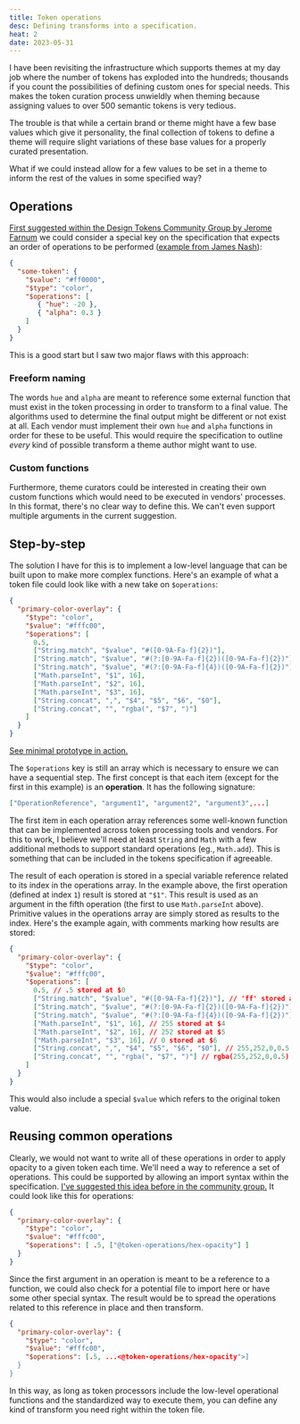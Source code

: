 ```yaml
---
title: Token operations
desc: Defining transforms into a specification.
heat: 2
date: 2023-05-31
---
```


I have been revisiting the infrastructure which supports themes at my day job where the number of tokens has exploded into the hundreds; thousands if you count the possibilities of defining custom ones for special needs. This makes the token curation process unwieldly when theming because assigning values to over 500 semantic tokens is very tedious.

The trouble is that while a certain brand or theme might have a few base values which give it personality, the final collection of tokens to define a theme will require slight variations of these base values for a properly curated presentation.

What if we could instead allow for a few values to be set in a theme to inform the rest of the values in some specified way?

## Operations

[First suggested within the Design Tokens Community Group by Jerome Farnum](https://github.com/design-tokens/community-group/issues/88#issuecomment-1029905903) we could consider a special key on the specification that expects an order of operations to be performed ([example from James Nash](https://github.com/design-tokens/community-group/issues/88#issuecomment-1073374383)):

```json
{
  "some-token": {
    "$value": "#ff0000",
    "$type": "color",
    "$operations": [
       { "hue": -20 },
       { "alpha": 0.3 } 
    ]
  }
}
```

This is a good start but I saw two major flaws with this approach:

### Freeform naming

The words `hue` and `alpha` are meant to reference some external function that must exist in the token processing in order to transform to a final value. The algorithms used to determine the final output might be different or not exist at all. Each vendor must implement their own `hue` and `alpha` functions in order for these to be useful. This would require the specification to outline _every_ kind of possible transform a theme author might want to use.

### Custom functions

Furthermore, theme curators could be interested in creating their own custom functions which would need to be executed in vendors' processes. In this format, there's no clear way to define this. We can't even support multiple arguments in the current suggestion.

## Step-by-step

The solution I have for this is to implement a low-level language that can be built upon to make more complex functions. Here's an example of what a token file could look like with a new take on `$operations`:

```json
{
  "primary-color-overlay": {
    "$type": "color",
    "$value": "#fffc00",
    "$operations": [
      0.5,
      ["String.match", "$value", "#([0-9A-Fa-f]{2})"],
      ["String.match", "$value", "#(?:[0-9A-Fa-f]{2})([0-9A-Fa-f]{2})"],
      ["String.match", "$value", "#(?:[0-9A-Fa-f]{4})([0-9A-Fa-f]{2})"],
      ["Math.parseInt", "$1", 16],
      ["Math.parseInt", "$2", 16],
      ["Math.parseInt", "$3", 16],
      ["String.concat", ",", "$4", "$5", "$6", "$0"],
      ["String.concat", "", "rgba(", "$7", ")"]
    ]
  }
}
```

[See minimal prototype in action.](https://replit.com/@fauxserious/TokenOperations)

The `$operations` key is still an array which is necessary to ensure we can have a sequential step. The first concept is that each item (except for the first in this example) is an **operation**. It has the following signature:

```json
["OperationReference", "argument1", "argument2", "argument3",...]
```

The first item in each operation array references some well-known function that can be implemented across token processing tools and vendors. For this to work, I believe we'll need at least `String` and `Math` with a few additional methods to support standard operations (eg., `Math.add`). This is something that can be included in the tokens specification if agreeable.

The result of each operation is stored in a special variable reference related to its index in the operations array. In the example above, the first operation (defined at index `1`) result is stored at `"$1"`. This result is used as an argument in the fifth operation (the first to use `Math.parseInt` above).  Primitive values in the operations array are simply stored as results to the index. Here's the example again, with comments marking how results are stored:

```json
{
  "primary-color-overlay": {
    "$type": "color",
    "$value": "#fffc00",
    "$operations": [
      0.5, // .5 stored at $0
      ["String.match", "$value", "#([0-9A-Fa-f]{2})"], // 'ff' stored at $1
      ["String.match", "$value", "#(?:[0-9A-Fa-f]{2})([0-9A-Fa-f]{2})"], // 'fc' stored at $2
      ["String.match", "$value", "#(?:[0-9A-Fa-f]{4})([0-9A-Fa-f]{2})"], // '00' stored at $3
      ["Math.parseInt", "$1", 16], // 255 stored at $4
      ["Math.parseInt", "$2", 16], // 252 stored at $5
      ["Math.parseInt", "$3", 16], // 0 stored at $6
      ["String.concat", ",", "$4", "$5", "$6", "$0"], // 255,252,0,0.5 stored at $7
      ["String.concat", "", "rgba(", "$7", ")"] // rgba(255,252,0,0.5) stored at $8
    ]
  }
}
```

This would also include a special `$value` which refers to the original token value.

## Reusing common operations

Clearly, we would not want to write all of these operations in order to apply opacity to a given token each time. We'll need a way to reference a set of operations. This could be supported by allowing an import syntax within the specification. [I've suggested this idea before in the community group.](https://github.com/design-tokens/community-group/issues/210#issuecomment-1501037423) It could look like this for operations:

```json
{
  "primary-color-overlay": {
    "$type": "color",
    "$value": "#fffc00",
    "$operations": [ .5, ["@token-operations/hex-opacity"] ]
  }
}
```

Since the first argument in an operation is meant to be a reference to a function, we could also check for a potential file to import here or have some other special syntax. The result would be to spread the operations related to this reference in place and then transform.

```json
{
  "primary-color-overlay": {
    "$type": "color",
    "$value": "#fffc00",
    "$operations": [.5, ...<@token-operations/hex-opacity">]
  }
}
```

In this way, as long as token processors include the low-level operational functions and the standardized way to execute them, you can define any kind of transform you need right within the token file.